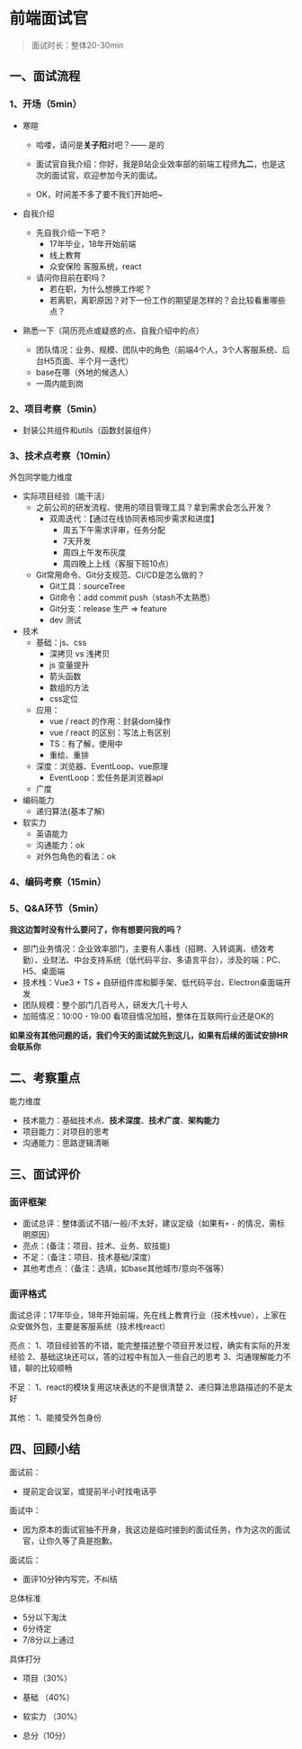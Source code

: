 # 前端面试官

> 面试时长：整体20-30min

## 一、面试流程

### 1、开场（5min）

- 寒暄

  - 哈喽，请问是**关子阳**对吧？—— 是的

  - 面试官自我介绍：你好，我是B站企业效率部的前端工程师**九二**，也是这次的面试官，欢迎参加今天的面试。
  - OK，时间差不多了要不我们开始吧~

- 自我介绍
  - 先自我介绍一下吧？
    - 17年毕业，18年开始前端
    - 线上教育
    - 众安保险 客服系统，react
  - 请问你目前在职吗？
    - 若在职，为什么想换工作呢？
    - 若离职，离职原因？对下一份工作的期望是怎样的？会比较看重哪些点？

- 熟悉一下（简历亮点或疑惑的点、自我介绍中的点）
  - 团队情况：业务、规模、团队中的角色（前端4个人，3个人客服系统、后台H5页面、半个月一迭代）
  - base在哪（外地的候选人）
  - 一周内能到岗

### 2、项目考察（5min）
- 封装公共组件和utils（函数封装组件）

### 3、技术点考察（10min）

外包同学能力维度
- 实际项目经验（能干活）
  - 之前公司的研发流程、使用的项目管理工具？拿到需求会怎么开发？
    - 双周迭代：【通过在线协同表格同步需求和进度】
      - 周五下午需求评审，任务分配
      - 7天开发
      - 周四上午发布灰度
      - 周四晚上上线（客服下班10点）
  - Git常用命令、Git分支规范、CI/CD是怎么做的？
    - Git工具：sourceTree
    - Git命令：add commit push（stash不太熟悉）
    - Git分支：release 生产 => feature
    - dev 测试
- 技术
  - 基础：js、css
    - 深拷贝 vs 浅拷贝
    - js 变量提升
    - 箭头函数
    - 数组的方法
    - css定位
  - 应用：
    - vue / react 的作用：封装dom操作
    - vue / react 的区别：写法上有区别
    - TS：有了解，使用中
    - 重绘、重排
  - 深度：浏览器、EventLoop、vue原理
    - EventLoop：宏任务是浏览器api
  - 广度
- 编码能力
  - 递归算法(基本了解)
- 软实力
  - 英语能力
  - 沟通能力：ok
  - 对外包角色的看法：ok

### 4、编码考察（15min）

### 5、Q&A环节（5min）

**我这边暂时没有什么要问了，你有想要问我的吗？**

- 部门业务情况：企业效率部门，主要有人事线（招聘、入转调离、绩效考勤）、业财法、中台支持系统（低代码平台、多语言平台），涉及的端：PC、H5、桌面端
- 技术栈：Vue3 + TS + 自研组件库和脚手架、低代码平台、Electron桌面端开发
- 团队规模：整个部门几百号人，研发大几十号人
- 加班情况：10:00 - 19:00 看项目情况加班，整体在互联网行业还是OK的

**如果没有其他问题的话，我们今天的面试就先到这儿，如果有后续的面试安排HR会联系你**

## 二、考察重点

能力维度
- 技术能力：基础技术点、**技术深度**、**技术广度**、**架构能力**
- 项目能力：对项目的思考
- 沟通能力：思路逻辑清晰


## 三、面试评价

### 面评框架
- 面试总评：整体面试不错/一般/不太好，建议定级（如果有`+` `-` 的情况，需标明原因）
- 亮点：(备注：项目、技术、业务、软技能)
- 不足：（备注：项目、技术基础/深度）
- 其他考虑点：（备注：选填，如base其他城市/意向不强等）

### 面评格式
面试总评：17年毕业，18年开始前端，先在线上教育行业（技术栈vue），上家在众安做外包，主要是客服系统（技术栈react）

亮点：
1、项目经验答的不错，能完整描述整个项目开发过程，确实有实际的开发经验
2、基础这块还可以，答的过程中有加入一些自己的思考
3、沟通理解能力不错，聊的比较顺畅

不足：
1、react的模块复用这块表达的不是很清楚
2、递归算法思路描述的不是太好

其他：
1、能接受外包身份

## 四、回顾小结

面试前：
- 提前定会议室，或提前半小时找电话亭

面试中：
- 因为原本的面试官抽不开身，我这边是临时接到的面试任务，作为这次的面试官，让你久等了真是抱歉。

面试后：
- 面评10分钟内写完，不纠结

总体标准
- 5分以下淘汰
- 6分待定
- 7/8分以上通过

具体打分
- 项目（30%）   
- 基础 （40%）  
- 软实力 （30%）  

- 总分（10分）